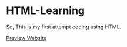 # HTML-Learning

So, This is my first attempt coding using HTML.

[Preview Website](https://dityatamas.github.io/HTML-Learning/)

